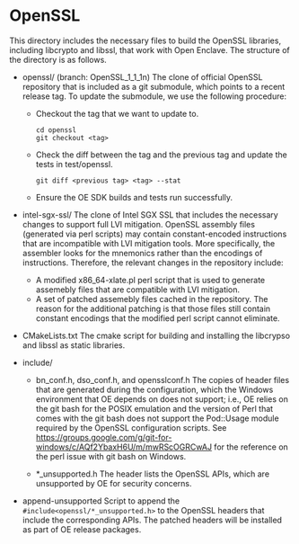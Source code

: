 OpenSSL
===========

This directory includes the necessary files to build the OpenSSL libraries, including libcrypto and libssl,
that work with Open Enclave. The structure of the directory is as follows.

- openssl/ (branch: OpenSSL_1_1_1n)
  The clone of official OpenSSL repository that is included as a git submodule, which points to
  a recent release tag. To update the submodule, we use the following procedure:
  - Checkout the tag that we want to update to.
    ```
    cd openssl
    git checkout <tag>
    ```
  - Check the diff between the tag and the previous tag and update the tests in test/openssl.
    ```
    git diff <previous tag> <tag> --stat
    ```
  - Ensure the OE SDK builds and tests run successfully.

- intel-sgx-ssl/
  The clone of Intel SGX SSL that includes the necessary changes to support full LVI mitigation.
  OpenSSL assembly files (generated via perl scripts) may contain constant-encoded instructions
  that are incompatible with LVI mitigation tools. More specifically, the assembler looks for
  the mnemonics rather than the encodings of instructions. Therefore, the relevant changes in the
  repository include:
  - A modified x86_64-xlate.pl perl script that is used to generate assemebly files that are compatible
    with LVI mitigation.
  - A set of patched assemebly files cached in the repository. The reason for the additional patching is
    that those files still contain constant encodings that the modified perl script cannot eliminate.

- CMakeLists.txt
  The cmake script for building and installing the libcrypso and libssl as static libraries.

- include/
  - bn_conf.h, dso_conf.h, and opensslconf.h
    The copies of header files that are generated during the configuration, which the Windows environment
    that OE depends on does not support; i.e., OE relies on the git bash for the POSIX emulation and
    the version of Perl that comes with the git bash does not support the Pod::Usage module required by the OpenSSL
    configuration scripts. See https://groups.google.com/g/git-for-windows/c/AQf2YbaxH6U/m/mwRScOGRCwAJ
    for the reference on the perl issue with git bash on Windows.

  - *_unsupported.h
    The header lists the OpenSSL APIs, which are unsupported by OE for security concerns.

- append-unsupported
  Script to append the `#include<openssl/*_unsupported.h>` to the OpenSSL headers that include the
  corresponding APIs. The patched headers will be installed as part of OE release packages.
